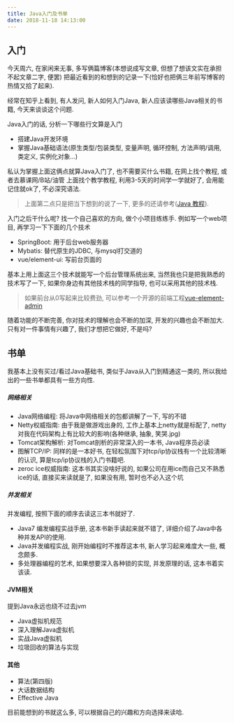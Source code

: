 ```yaml
---
title: Java入门及书单
date: 2018-11-18 14:13:00
---
```


## 入门
今天周六, 在家闲来无事, 多写俩篇博客(本想说成写文章, 但想了想该文实在承担不起文章二字, 便罢) 把最近看到的和想到的记录一下(恰好也把俩三年前写博客的热情又拾了起来).

经常在知乎上看到, 有人发问, 新人如何入门Java, 新人应该读哪些Java相关的书籍, 今天来谈谈这个问题.

Java入门的话, 分析一下哪些行文算是入门
* 搭建Java开发环境
* 掌握Java基础语法(原生类型/包装类型, 变量声明, 循环控制, 方法声明/调用, 类定义, 实例化对象...)

私认为掌握上面这俩点就算Java入门了, 也不需要买什么书籍, 在网上找个教程, 或者去慕课网/B站/油管 上面找个教学教程, 利用3-5天的时间学一学就好了, 会用能记住就ok了, 不必深究语法.
> 上面第二点只是把当下想到的说了一下, 更多的还请参考([Java 教程](http://www.runoob.com/java/java-tutorial.html)).

入门之后干什么呢? 找一个自己喜欢的方向, 做个小项目练练手. 例如写一个web项目, 再学习一下下面的几个技术
* SpringBoot: 用于后台web服务器
* Mybatis: 替代原生的JDBC, 与mysql打交道的
* vue/element-ui: 写前台页面的

基本上用上面这三个技术就能写一个后台管理系统出来, 当然我也只是把我熟悉的技术写了一下, 如果你身边有其他技术栈的同学指导, 也可以采用其他的技术栈.
> 如果前台从0写起来比较费劲, 可以参考一个开源的前端工程[vue-element-admin](https://github.com/PanJiaChen/vue-element-admin)

随着功能的不断完善, 你对技术的理解也会不断的加深, 开发的兴趣也会不断加大. 只有对一件事情有兴趣了, 我们才想把它做好, 不是吗? 

## 书单
我基本上没有买过/看过Java基础书, 类似于Java从入门到精通这一类的, 所以我给出的一些书单都具有一些方向性.

##### 网络相关
* Java网络编程: 将Java中网络相关的包都讲解了一下, 写的不错
* Netty权威指南: 由于我是做游戏出身的, 工作上基本上netty就是标配了, netty对我在代码架构上有比较大的影响(各种继承, 抽象, 笑哭.jpg)
* Tomcat架构解析: 对Tomcat剖析的非常深入的一本书, Java程序员必读
* 图解TCP/IP: 同样的是一本好书, 在轻松氛围下对tcp/ip协议栈有一个比较清晰的认识, 算是tcp/ip协议栈的入门书籍吧.
* zeroc ice权威指南: 这本书其实没啥好说的, 如果公司在用ice而自己又不熟悉ice的话, 直接买来读就是了, 如果没有用, 暂时也不必入这个坑

##### 并发相关
并发编程, 按照下面的顺序去读这三本书就好了.
* Java7 编发编程实战手册, 这本书新手读起来就不错了, 详细介绍了Java中各种并发API的使用.
* Java并发编程实战, 刚开始编程时不推荐这本书, 新人学习起来难度大一些, 概念颇多.
* 多处理器编程的艺术, 如果想要深入各种锁的实现, 并发原理的话, 这本书着实该读.

#### JVM相关
提到Java永远也绕不过去jvm
* Java虚拟机规范
* 深入理解Java虚拟机
* 实战Java虚拟机
* 垃圾回收的算法与实现

#### 其他
* 算法(第四版)
* 大话数据结构
* Effective Java

目前能想到的书就这么多, 可以根据自己的兴趣和方向选择来读哈.

